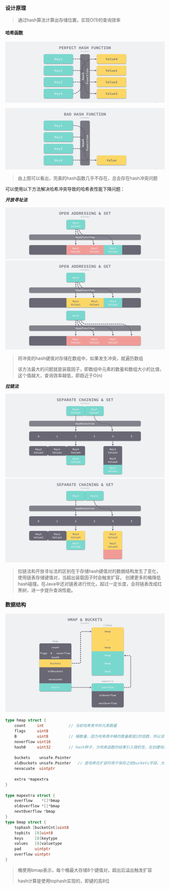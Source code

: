 ### 设计原理

> 通过hash算法计算出存储位置，实现O(1)的查询效率

#### 哈希函数

![5_hash_perfect.png](img/5_hash_perfect.png)

![6_hash_badly.png](img/6_hash_badly.png)

> 由上图可以看出，完美的hash函数几乎不存在，总会存在hash冲突问题

可以使用以下方法解决哈希冲突导致的哈希表性能下降问题：

***开放寻址法***

![7_开放寻址法.png](img/7_开放寻址法.png)
![8_开放寻址法过程.png](img/8_开放寻址法过程.png)

> 将冲突的hash键值对存储在数组中，如果发生冲突，就遍历数组
> 
> 该方法最大的问题就是装载因子，即数组中元素的数量和数组大小的比值，这个值越大，查询效率越低，即趋近于O(n)


***拉链法***

![9_拉链法.png](img/9_拉链法.png)
![10_拉链法过程.png](img/10_拉链法过程.png)

> 拉链法和开放寻址法的区别在于存储hash键值对的数据结构发生了变化，使用链表存储键值对，当超出装载因子时会触发扩容，
> 创建更多的桶降低hash碰撞。在Java中还对链表进行优化，超过一定长度，会将链表改成红黑树，进一步提升查询性能。


### 数据结构

![11_hash_structure.png](img/11_hash_structure.png)

```go
type hmap struct {
	count     int           // 当前哈希表中的元素数量
	flags     uint8 
	B         uint8         // 桶数量，因为哈希表中桶的数量都是2的倍数，所以该字段会存储对数，即len(buckets) = 2 ^ B
	noverflow uint16
	hash0     uint32        // hash种子，为哈希函数的结果引入随机性，在创建哈希表时确定，并在调用哈希函数时作为参数传入
        
	buckets    unsafe.Pointer
	oldbuckets unsafe.Pointer   // 是哈希在扩容时用于保存之前buckets字段，大小为当前buckets的一半
	nevacuate  uintptr

	extra *mapextra
}

type mapextra struct {
	overflow    *[]*bmap
	oldoverflow *[]*bmap
	nextOverflow *bmap
}
type bmap struct {
    tophash [bucketCnt]uint8
	topbits  [8]uint8
    keys     [8]keytype
    values   [8]valuetype
    pad      uintptr
    overflow uintptr
}
```

> 桶使用bmap表示，每个桶最大存储8个键值对，超出后溢出触发扩容
> 
> hash计算是使用tophash实现的，即键的高8位

